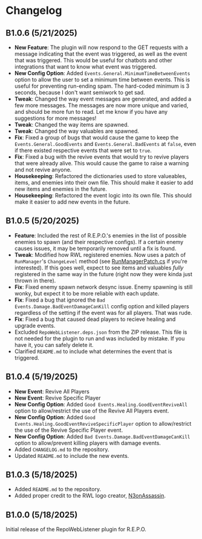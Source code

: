 # Changelog

## B1.0.6 (5/21/2025)
- **New Feature**: The plugin will now respond to the GET requests with a message indicating that the event was triggered, as well as the event that was triggered. This would be useful for chatbots and other integrations that want to know what event was triggered.
- **New Config Option**: Added `Events.General.MinimumTimeBetweenEvents` option to allow the user to set a minimum time between events. This is useful for preventing run-ending spam. The hard-coded minimum is 3 seconds, because I don't want semiwork to get sad.
- **Tweak**: Changed the way event messages are generated, and added a few more messages. The messages are now more unique and varied, and should be more fun to read. Let me know if you have any suggestions for more messages!
- **Tweak**: Changed the way items are spawned.
- **Tweak**: Changed the way valuables are spawned.
- **Fix**: Fixed a group of bugs that would cause the game to keep the ``Events.General.GoodEvents`` and ``Events.General.BadEvents`` at ``false``, even if there existed respective events that were set to ``true``. 
- **Fix**: Fixed a bug with the revive events that would try to revive players that were already alive. This would cause the game to raise a warning and not revive anyone.
- **Housekeeping**: Refactored the dictionaries used to store valueables, items, and enemies into their own file. This should make it easier to add new items and enemies in the future.
- **Housekeeping**: Refactored the event logic into its own file. This should make it easier to add new events in the future.

## B1.0.5 (5/20/2025)

- **Feature**: Included the rest of R.E.P.O.'s enemies in the list of possible enemies to spawn (and their respective configs). If a certain enemy causes issues, it may be temporarily removed until a fix is found.
- **Tweak**: Modified how RWL registered enemies. Now uses a patch of ``RunManager``'s ``ChangeLevel`` method (see [RunManagerPatch.cs](https://github.com/PencilFoxStudios/REPOWebListener/blob/main/RunManagerPatch.cs) if you're interested). If this goes well, expect to see items and valuables *fully* registered in the same way in the future (right now they were kinda just thrown in there).
- **Fix**: Fixed enemy spawn network desync issue. Enemy spawning is still wonky, but expect it to be more reliable with each update.
- **Fix**: Fixed a bug that ignored the ``Bad Events.Damage.BadEventDamageCanKill`` config option and killed players regardless of the setting if the event was for all players. That was rude.
- **Fix**: Fixed a bug that caused dead players to recieve healing and upgrade events.
- Excluded ``RepoWebListener.deps.json`` from the ZIP release. This file is not needed for the plugin to run and was included by mistake. If you have it, you can safely delete it.
- Clarified ``README.md`` to include what determines the event that is triggered.

## B1.0.4 (5/19/2025)

- **New Event**: Revive All Players
- **New Event**: Revive Specific Player
- **New Config Option**: Added `Good Events.Healing.GoodEventReviveAll` option to allow/restrict the use of the Revive All Players event.
- **New Config Option**: Added `Good Events.Healing.GoodEventReviveSpecificPlayer` option to allow/restrict the use of the Revive Specific Player event.
- **New Config Option**: Added `Bad Events.Damage.BadEventDamageCanKill` option to allow/prevent killing players with damage events.
- Added ``CHANGELOG.md`` to the repository.
- Updated ``README.md`` to include the new events.

## B1.0.3 (5/18/2025)

- Added ``README.md`` to the repository.
- Added proper credit to the RWL logo creator, [N3onAssassin](https://bsky.app/profile/n3onassassin.bsky.social).

## B1.0.0 (5/18/2025)

Initial release of the RepoWebListener plugin for R.E.P.O.